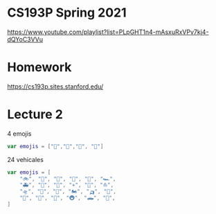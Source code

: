 # CS193P Spring 2021

https://www.youtube.com/playlist?list=PLpGHT1n4-mAsxuRxVPv7kj4-dQYoC3VVu

# Homework
https://cs193p.sites.stanford.edu/

# Lecture 2

4 emojis

```swift
var emojis = ["🚗","🚕","🚙", "🚌"]
```

24 vehicales

```swift
var emojis = [
    "🚲", "🚂", "🚁", "🚜", "🚕", "🏎",
    "🚑", "🚓", "🚒", "✈️", "🚀", "⛵️",
    "🛸", "🛶", "🚌", "🏍", "🛺", "🚠",
    "🛵", "🚗", "🚚", "🚇", "🛻", "🚝",
]
```
